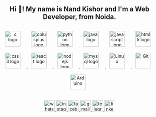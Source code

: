 <h2 align="center">Hi 👋! My name is Nand Kishor and I'm a Web Developer, from Noida.</h2>

  ###
  
  <div align="center">
    <a href="https://www.learn-c.org/">
      <img src="https://cdn.jsdelivr.net/gh/devicons/devicon/icons/c/c-original.svg" style="margin: 10px;margin-right: 20px;" height="50" alt="c logo"  />
    </a>
    <a href="https://isocpp.org/">
      <img src="https://cdn.jsdelivr.net/gh/devicons/devicon/icons/cplusplus/cplusplus-original.svg" style="margin: 10px;margin-right: 20px;" height="50" alt="cplusplus logo"  />
    </a>
    <a href="https://www.python.org/">
      <img src="https://cdn.jsdelivr.net/gh/devicons/devicon/icons/python/python-original.svg" style="margin: 10px;margin-right: 20px;" height="50" alt="python logo"  />
    </a>
    <a href="https://docs.oracle.com/javase/8/docs/api/">
      <img src="https://cdn.jsdelivr.net/gh/devicons/devicon/icons/java/java-original.svg" style="margin: 10px;margin-right: 20px;" height="50" alt="java logo"  />
    </a>
    <a href="https://developer.mozilla.org/en-US/docs/Web/JavaScript">
      <img src="https://cdn.jsdelivr.net/gh/devicons/devicon/icons/javascript/javascript-original.svg" style="margin: 10px;margin-right: 20px;" height="50" alt="javascript logo"  />
    </a>
    <a href="https://html.com/">
      <img src="https://cdn.jsdelivr.net/gh/devicons/devicon/icons/html5/html5-original.svg" style="margin: 10px;margin-right: 20px;" height="50" alt="html5 logo"  />
    </a>
    <a href="https://developer.mozilla.org/en-US/docs/Web/CSS">
      <img src="https://cdn.jsdelivr.net/gh/devicons/devicon/icons/css3/css3-original.svg" style="margin: 10px;margin-right: 20px;" height="50" alt="css3 logo"  />
    </a>
    <a href="https://legacy.reactjs.org/">
      <img src="https://cdn.jsdelivr.net/gh/devicons/devicon/icons/react/react-original.svg" style="margin: 10px;margin-right: 20px;" height="50" alt="react logo"  />
    </a>
    <a href="https://nodejs.org/en/learn/getting-started/introduction-to-nodejs">
      <img src="https://cdn.jsdelivr.net/gh/devicons/devicon/icons/nodejs/nodejs-original.svg" style="margin: 10px;margin-right: 20px;"  height="50" alt="nodejs logo"  />
    </a>
    <a href="https://dev.mysql.com/doc/">
      <img src="https://cdn.jsdelivr.net/gh/devicons/devicon/icons/mysql/mysql-original.svg" style="margin: 10px;margin-right: 20px;" height="50" alt="mysql logo"  />
    </a>
    <a href="https://www.linux.org/" target="_blank"><img style="margin: 10px;margin-right: 20px;" src="https://profilinator.rishav.dev/skills-assets/linux-original.svg" height="50" alt="Linux" />
      </a>  
      <a href="https://github.com/" target="_blank"><img style="margin: 10px;margin-right: 20px;" src="https://profilinator.rishav.dev/skills-assets/git-scm-icon.svg" height="50" alt="Git" />
      </a>  
      <a href="https://www.arduino.cc/" target=""><img style="margin: 10px;margin-right: 20px;" src="https://profilinator.rishav.dev/skills-assets/arduino.png" height="50" alt="Arduino" />
      </a>
  </div>
  
  ###
  
  
  <div align="center">
    <a href="https://wa.me/+919548936099" target="_blank">
      <img src="https://img.shields.io/static/v1?message=Whatsapp&logo=whatsapp&label=&color=25D366&logoColor=white&labelColor=&style=for-the-badge" height="35" alt="whatsapp logo"  />
    </a>
    <a href="https://www.instagram.com/kishor_yadav_3000?utm_source=qr" target="_blank">
      <img src="https://img.shields.io/static/v1?message=Instagram&logo=instagram&label=&color=E4405F&logoColor=white&labelColor=&style=for-the-badge" height="35" alt="instagram logo" />
    </a>
    <a href="https://www.facebook.com/share/4M5E9aRKSvktW2d6/?mibextid=qi2Omg" target="_blank">
      <img src="https://img.shields.io/static/v1?message=Facebook&logo=facebook&label=&color=1877F2&logoColor=white&labelColor=&style=for-the-badge" height="35" alt="facebook logo"  />
    </a>
    <a href="mailto:nandkishor180720@gmail.com" target="_blank">
      <img src="https://img.shields.io/static/v1?message=Gmail&logo=gmail&label=&color=D14836&logoColor=white&labelColor=&style=for-the-badge" height="35" alt="gmail logo" />
    </a>
    <a href="https://t.me/nandkishor_3000" target="_">
      <img src="https://img.shields.io/static/v1?message=Telegram&logo=telegram&label=&color=2CA5E0&logoColor=white&labelColor=&style=for-the-badge" height="35" alt="telegram logo"  />
    </a>
    <a href="https://www.linkedin.com/in/nand-kishor-yadav-160935238" target="_blank">
      <img src="https://img.shields.io/static/v1?message=LinkedIn&logo=linkedin&label=&color=0077B5&logoColor=white&labelColor=&style=for-the-badge" height="35" alt="linkedin logo"  />
    </a>
  </div>
